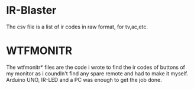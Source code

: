 # IR-Blaster

The csv file is a list of ir codes in raw format, for tv,ac,etc.

# WTFMONITR

The wtfmonitr* files are the code i wrote to find the ir codes of buttons of my monitor as i coundln't find any spare remote and had to make it myself.
Arduino UNO, IR-LED and a PC was enough to get the job done.


